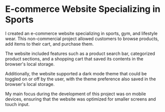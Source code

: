 # E-commerce Website Specializing in Sports

I created an e-commerce website specializing in sports, gym, and lifestyle wear. This non-commercial project allowed customers to browse products, add items to their cart, and purchase them.

The website included features such as a product search bar, categorized product sections, and a shopping cart that saved its contents in the browser's local storage.

Additionally, the website supported a dark mode theme that could be toggled on or off by the user, with the theme preference also saved in the browser's local storage.

My main focus during the development of this project was on mobile devices, ensuring that the website was optimized for smaller screens and touch input.
